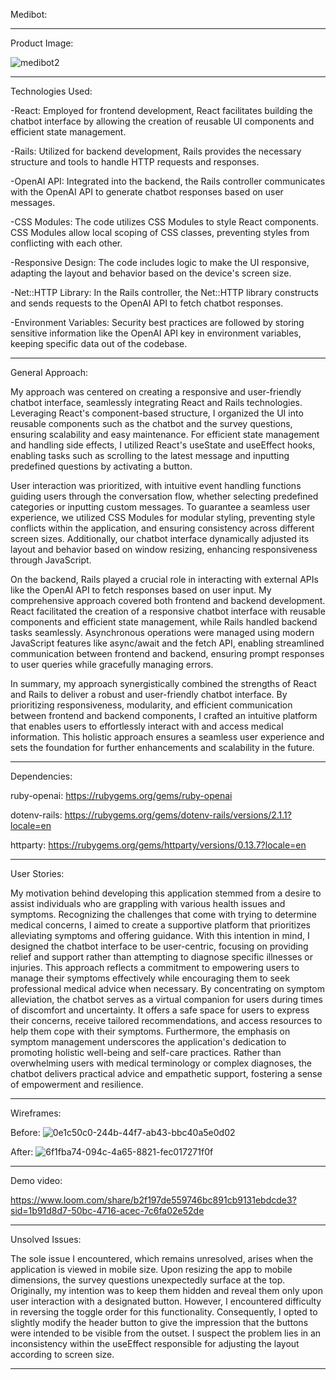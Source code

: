 Medibot:

-------------------------------------------------------------------------------------------------------------------------------------------------------------------------------------------------------------

Product Image:

![medibot2](https://github.com/orionp14/altcademy-capstone/assets/111712275/1595859d-5333-40bf-883d-39d9dea5e32a)

-------------------------------------------------------------------------------------------------------------------------------------------------------------------------------------------------------------

Technologies Used:

-React: Employed for frontend development, React facilitates building the chatbot interface by allowing the creation of reusable UI components and efficient state management.

-Rails: Utilized for backend development, Rails provides the necessary structure and tools to handle HTTP requests and responses.

-OpenAI API: Integrated into the backend, the Rails controller communicates with the OpenAI API to generate chatbot responses based on user messages.

-CSS Modules: The code utilizes CSS Modules to style React components. CSS Modules allow local scoping of CSS classes, preventing styles from conflicting with each other.

-Responsive Design: The code includes logic to make the UI responsive, adapting the layout and behavior based on the device's screen size.

-Net::HTTP Library: In the Rails controller, the Net::HTTP library constructs and sends requests to the OpenAI API to fetch chatbot responses.

-Environment Variables: Security best practices are followed by storing sensitive information like the OpenAI API key in environment variables, keeping specific data out of the codebase.

-----------------------------------------------------------------------------------------------------------------------------------------------------------------------------------------------------

General Approach:


  My approach was centered on creating a responsive and user-friendly chatbot interface, seamlessly integrating React and Rails technologies. Leveraging React's component-based structure, 
I organized the UI into reusable components such as the chatbot and the survey questions, ensuring scalability and easy maintenance. For efficient state management and handling side effects,
I utilized React's useState and useEffect hooks, enabling tasks such as scrolling to the latest message and inputting predefined questions by activating a button.

  User interaction was prioritized, with intuitive event handling functions guiding users through the conversation flow, whether selecting predefined categories or inputting custom messages. 
To guarantee a seamless user experience, we utilized CSS Modules for modular styling, preventing style conflicts within the application, and ensuring consistency across different screen sizes. 
Additionally, our chatbot interface dynamically adjusted its layout and behavior based on window resizing, enhancing responsiveness through JavaScript.

  On the backend, Rails played a crucial role in interacting with external APIs like the OpenAI API to fetch responses based on user input. My comprehensive approach covered both frontend 
and backend development. React facilitated the creation of a responsive chatbot interface with reusable components and efficient state management, while Rails handled backend tasks seamlessly.
Asynchronous operations were managed using modern JavaScript features like async/await and the fetch API, enabling streamlined communication between frontend and backend,
ensuring prompt responses to user queries while gracefully managing errors.

  In summary, my approach synergistically combined the strengths of React and Rails to deliver a robust and user-friendly chatbot interface. By prioritizing responsiveness, modularity, and 
efficient communication between frontend and backend components, I crafted an intuitive platform that enables users to effortlessly interact with and access medical information. 
This holistic approach ensures a seamless user experience and sets the foundation for further enhancements and scalability in the future.

-----------------------------------------------------------------------------------------------------------------------------------------------------------------------------------------------------

Dependencies:

ruby-openai: https://rubygems.org/gems/ruby-openai

dotenv-rails: https://rubygems.org/gems/dotenv-rails/versions/2.1.1?locale=en

httparty: https://rubygems.org/gems/httparty/versions/0.13.7?locale=en

-----------------------------------------------------------------------------------------------------------------------------------------------------------------------------------------------------

User Stories: 

My motivation behind developing this application stemmed from a desire to assist individuals who are grappling with various health issues and symptoms. Recognizing the challenges that come 
with trying to determine medical concerns, I aimed to create a supportive platform that prioritizes alleviating symptoms and offering guidance. With this intention in mind, I designed the 
chatbot interface to be user-centric, focusing on providing relief and support rather than attempting to diagnose specific illnesses or injuries. This approach reflects a commitment to 
empowering users to manage their symptoms effectively while encouraging them to seek professional medical advice when necessary. By concentrating on symptom alleviation, the chatbot serves 
as a virtual companion for users during times of discomfort and uncertainty. It offers a safe space for users to express their concerns, receive tailored recommendations, and access resources
to help them cope with their symptoms. Furthermore, the emphasis on symptom management underscores the application's dedication to promoting holistic well-being and self-care practices. 
Rather than overwhelming users with medical terminology or complex diagnoses, the chatbot delivers practical advice and empathetic support, fostering a sense of empowerment and resilience.

-----------------------------------------------------------------------------------------------------------------------------------------------------------------------------------------------------

Wireframes:

Before:
![0e1c50c0-244b-44f7-ab43-bbc40a5e0d02](https://github.com/orionp14/altcademy-capstone/assets/111712275/b807ca12-49f7-4d5d-9078-eb4c2614d2c4)

After:
![6f1fba74-094c-4a65-8821-fec017271f0f](https://github.com/orionp14/altcademy-capstone/assets/111712275/910eee86-ba4b-4c8d-a184-5a8da11b8d46)

-----------------------------------------------------------------------------------------------------------------------------------------------------------------------------------------------------

Demo video: 

https://www.loom.com/share/b2f197de559746bc891cb9131ebdcde3?sid=1b91d8d7-50bc-4716-acec-7c6fa02e52de

-----------------------------------------------------------------------------------------------------------------------------------------------------------------------------------------------------

Unsolved Issues: 

The sole issue I encountered, which remains unresolved, arises when the application is viewed in mobile size. Upon resizing the app to mobile dimensions, the survey questions unexpectedly
surface at the top. Originally, my intention was to keep them hidden and reveal them only upon user interaction with a designated button. However, I encountered difficulty in reversing the 
toggle order for this functionality. Consequently, I opted to slightly modify the header button to give the impression that the buttons were intended to be visible from the outset. I suspect 
the problem lies in an inconsistency within the useEffect responsible for adjusting the layout according to screen size. 

-----------------------------------------------------------------------------------------------------------------------------------------------------------------------------------------------------
